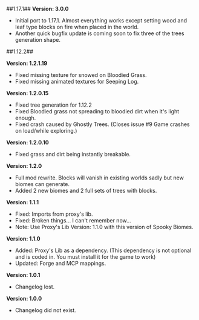 ##1.17.1##
**Version: 3.0.0**
- Initial port to 1.17.1. Almost everything works except setting wood and leaf type blocks on fire when placed in the world.
- Another quick bugfix update is coming soon to fix three of the trees generation shape.

##1.12.2##

**Version: 1.2.1.19**
- Fixed missing texture for snowed on Bloodied Grass.
- Fixed missing animated textures for Seeping Log.

**Version: 1.2.0.15**
- Fixed tree generation for 1.12.2
- Fixed Bloodied grass not spreading to bloodied dirt when it's light enough.
- Fixed crash caused by Ghostly Trees. (Closes issue #9 Game crashes on load/while exploring.)

**Version: 1.2.0.10**
- Fixed grass and dirt being instantly breakable.

**Version: 1.2.0**
- Full mod rewrite. Blocks will vanish in existing worlds sadly but new biomes can generate.
- Added 2 new biomes and 2 full sets of trees with blocks.

**Version: 1.1.1**
- Fixed: Imports from proxy's lib.
- Fixed: Broken things... I can't remember now...
- Note: Use Proxy's Lib Version: 1.1.0 with this version of Spooky Biomes.

**Version: 1.1.0**
- Added: Proxy's Lib as a dependency. (This dependency is not optional and is coded in. You must install it for the game to work)
- Updated: Forge and MCP mappings.

**Version: 1.0.1**
- Changelog lost.

**Version: 1.0.0**
- Changelog did not exist.

